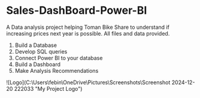 # Sales-DashBoard-Power-BI
A Data analysis project helping Toman Bike Share to understand if increasing prices next year is possible.  All files and data provided.
1. Build a Database
2. Develop SQL queries 
3. Connect Power BI to your database
4.  Build a Dashboard 
5.  Make Analysis Recommendations

   ![Logo](C:\Users\febin\OneDrive\Pictures\Screenshots\Screenshot 2024-12-20 222033 "My Project Logo")
